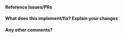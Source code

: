 <!--
Thanks for contributing with a pull request!
Feel free to delete sections the template if they do not apply to the PR.
-->

#### Reference Issues/PRs

<!--
i.e. Fixes #1234 or See #3456.
-->

#### What does this implement/fix? Explain your changes

<!--
A clear and concise description of what you have implemented.
-->

#### Any other comments?

<!--
Please be aware that we are a team of volunteers so patience is necessary.
-->
